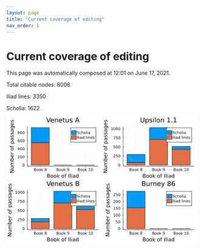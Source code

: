 ```yaml
---
layout: page
title: "Current coverage of editing"
nav_order: 1
---
```



# Current coverage of editing

This page was automatically composed at 12:01 on June 17, 2021.

Total citable nodes: 8008

Iliad lines: 3350

Scholia: 1622

![Summary of coverage](./coverage.png)